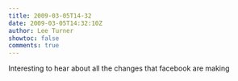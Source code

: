 ```yaml
---
title: 2009-03-05T14-32
date: 2009-03-05T14:32:10Z
author: Lee Turner
showtoc: false
comments: true
---
```


Interesting to hear about all the changes that facebook are making

